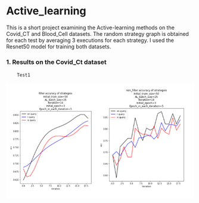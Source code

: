 # Active_learning
This is a short project examining the Active-learning methods on the Covid_CT and Blood_Cell datasets. The random strategy graph is obtained for each test by averaging 3 executions for each strategy. I used the Resnet50 model for training both datasets.

### 1. Results on the Covid_Ct dataset
        Test1
<img src="https://github.com/alish1377/Active_learning/blob/main/assets/dataset1_test1.png" title="Marinated_seasoning_crab detection"/>

